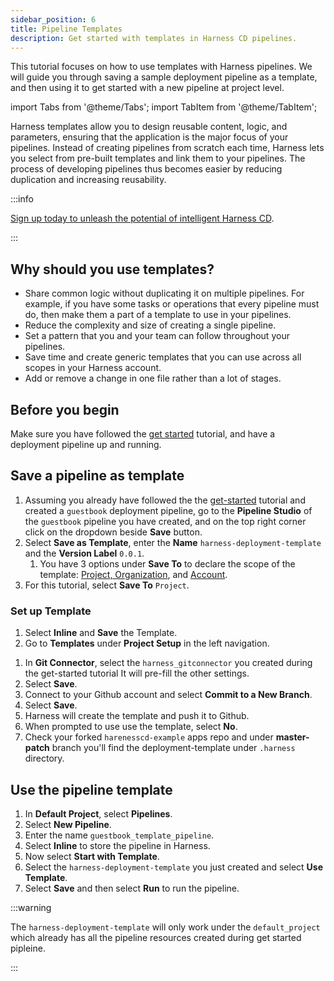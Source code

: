 ```yaml
---
sidebar_position: 6
title: Pipeline Templates
description: Get started with templates in Harness CD pipelines.
---
```


<CTABanner
  buttonText="Learn More"
  title="Continue your learning journey."
  tagline="Take a Continuous Delivery & GitOps Certification today!"
  link="/certifications/continuous-delivery"
  closable={true}
  target="_self"
/>

This tutorial focuses on how to use templates with Harness pipelines. We will guide you through saving a sample deployment pipeline as a template, and then using it to get started with a new pipeline at project level.

import Tabs from '@theme/Tabs';
import TabItem from '@theme/TabItem';

Harness templates allow you to design reusable content, logic, and parameters, ensuring that the application is the major focus of your pipelines. Instead of creating pipelines from scratch each time, Harness lets you select from pre-built templates and link them to your pipelines. The process of developing pipelines thus becomes easier by reducing duplication and increasing reusability.

:::info

[Sign up today to unleash the potential of intelligent Harness CD](https://app.harness.io/auth/#/signup/?module=cd&utm_source=website&utm_medium=harness-developer-hub&utm_campaign=cd-plg&utm_content=tutorials-cd-kubernetes-manifest).

:::

## Why should you use templates?

- Share common logic without duplicating it on multiple pipelines. For example, if you have some tasks or operations that every pipeline must do, then make them a part of a template to use in your pipelines.
- Reduce the complexity and size of creating a single pipeline.
- Set a pattern that you and your team can follow throughout your pipelines.
- Save time and create generic templates that you can use across all scopes in your Harness account.
- Add or remove a change in one file rather than a lot of stages.

## Before you begin

Make sure you have followed the [get started](/tutorials/cd-pipelines/kubernetes/manifest) tutorial, and have a deployment pipeline up and running.

## Save a pipeline as template

1. Assuming you already have followed the the [get-started](/tutorials/cd-pipelines/kubernetes/manifest) tutorial and created a `guestbook` deployment pipeline, go to the **Pipeline Studio** of the `guestbook` pipeline you have created, and on the top right corner click on the dropdown beside **Save** button.
2. Select **Save as Template**, enter the **Name** `harness-deployment-template` and the **Version Label** `0.0.1`.
   1. You have 3 options under **Save To** to declare the scope of the template: [Project, Organization](/docs/get-started/key-concepts#organizations-and-projects), and [Account](/docs/get-started/key-concepts#account).
3. For this tutorial, select **Save To** `Project`.

### Set up Template

<Tabs>
<TabItem value="Inline">

1. Select **Inline** and **Save** the Template.
2. Go to **Templates** under **Project Setup** in the left navigation.

</TabItem>
<TabItem value="Remote">

1. In **Git Connector**, select the `harness_gitconnector` you created during the get-started tutorial It will pre-fill the other settings.
2. Select **Save**.
3. Connect to your Github account and select **Commit to a New Branch**.
4. Select **Save**.
5. Harness will create the template and push it to Github.
6. When prompted to use use the template, select **No**.
7. Check your forked `harenesscd-example` apps repo and under **master-patch** branch you'll find the deployment-template under `.harness` directory.

</TabItem>
</Tabs>

## Use the pipeline template

1. In **Default Project**, select **Pipelines**.
2. Select **New Pipeline**.
3. Enter the name `guestbook_template_pipeline`.
4. Select **Inline** to store the pipeline in Harness.
5. Now select **Start with Template**.
6. Select the `harness-deployment-template` you just created and select **Use Template**.
7. Select **Save** and then select **Run** to run the pipeline.

:::warning

The `harness-deployment-template` will only work under the `default_project` which already has all the pipeline resources created during get started pipleine.

:::
